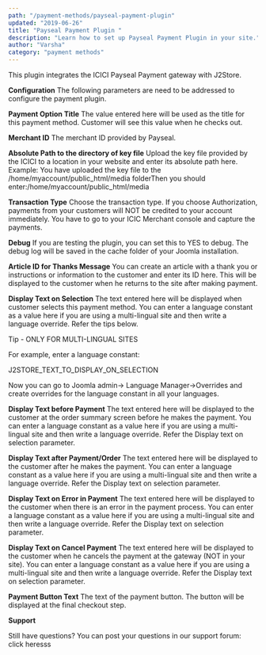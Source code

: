 ```yaml
---
path: "/payment-methods/payseal-payment-plugin"
updated: "2019-06-26"
title: "Payseal Payment Plugin "
description: "Learn how to set up Payseal Payment Plugin in your site."
author: "Varsha"
category: "payment methods"
---
```


This plugin integrates the ICICI Payseal Payment gateway with J2Store.

**Configuration**
The following parameters are need to be addressed to configure the payment plugin.

**Payment Option Title**
The value entered here will be used as the title for this payment method. Customer will see this value when he checks out.

**Merchant ID**
The merchant ID provided by Payseal.

**Absolute Path to the directory of key file**
Upload the key file provided by the ICICI to a location in your website and enter its absolute path here. Example: You have uploaded the key file to the /home/myaccount/public_html/media folderThen you should enter:/home/myaccount/public_html/media

**Transaction Type**
Choose the transaction type. If you choose Authorization, payments from your customers will NOT be credited to your account immediately. You have to go to your ICIC Merchant console and capture the payments.

**Debug**
If you are testing the plugin, you can set this to YES to debug. The debug log will be saved in the cache folder of your Joomla installation.

**Article ID for Thanks Message**
You can create an article with a thank you or instructions or information to the customer and enter its ID here. This will be displayed to the customer when he returns to the site after making payment.

**Display Text on Selection**
The text entered here will be displayed when customer selects this payment method.
You can enter a language constant as a value here if you are using a multi-lingual site and then write a language override. Refer the tips below.

Tip - ONLY FOR MULTI-LINGUAL SITES

For example, enter a language constant:

J2STORE_TEXT_TO_DISPLAY_ON_SELECTION

Now you can go to Joomla admin-> Language Manager->Overrides and create overrides for the language constant in all your languages.

**Display Text before Payment**
The text entered here will be displayed to the customer at the order summary screen before he makes the payment.
You can enter a language constant as a value here if you are using a multi-lingual site and then write a language override. Refer the Display text on selection parameter.

**Display Text after Payment/Order**
The text entered here will be displayed to the customer after he makes the payment.
You can enter a language constant as a value here if you are using a multi-lingual site and then write a language override. Refer the Display text on selection parameter.

**Display Text on Error in Payment**
The text entered here will be displayed to the customer when there is an error in the payment process.
You can enter a language constant as a value here if you are using a multi-lingual site and then write a language override. Refer the Display text on selection parameter.

**Display Text on Cancel Payment**
The text entered here will be displayed to the customer when he cancels the payment at the gateway (NOT in your site).
You can enter a language constant as a value here if you are using a multi-lingual site and then write a language override. Refer the Display text on selection parameter.

**Payment Button Text**
The text of the payment button. The button will be displayed at the final checkout step.

**Support**

Still have questions? You can post your questions in our support forum: <link-text url = "http://j2store.org/forum/index.html" target = "_blank" rel = "noopener">click here</link-text>sss